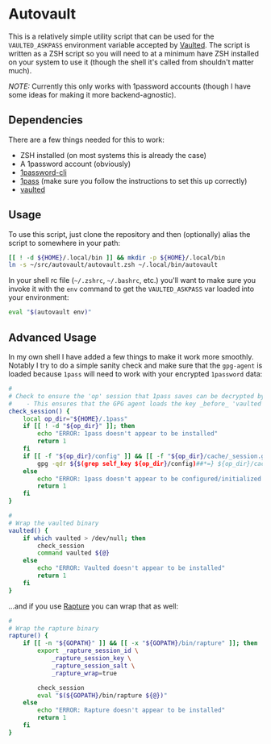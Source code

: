 Autovault
=========

This is a relatively simple utility script that can be used for the `VAULTED_ASKPASS` environment variable accepted by [Vaulted](https://github.com/miquella/vaulted). The script is written as a ZSH script so you will need to at a minimum have ZSH installed on your system to use it (though the shell it's called from shouldn't matter much).

_NOTE:_ Currently this only works with 1password accounts (though I have some ideas for making it more backend-agnostic).

## Dependencies

There are a few things needed for this to work:
  * ZSH installed (on most systems this is already the case)
  * A 1password account (obviously)
  * [1password-cli](https://support.1password.com/command-line-getting-started/)
  * [1pass](https://github.com/dcreemer/1pass) (make sure you follow the instructions to set this up correctly)
  * [vaulted](https://github.com/miquella/vaulted)

## Usage

To use this script, just clone the repository and then (optionally) alias the script to somewhere in your path:

```sh
[[ ! -d ${HOME}/.local/bin ]] && mkdir -p ${HOME}/.local/bin
ln -s ~/src/autovault/autovault.zsh ~/.local/bin/autovault
```

In your shell rc file (`~/.zshrc`, `~/.bashrc`, etc.) you'll want to make sure you invoke it with the `env` command to get the `VAULTED_ASKPASS` var loaded into your environment:

```sh
eval "$(autovault env)"
```

## Advanced Usage

In my own shell I have added a few things to make it work more smoothly. Notably I try to do a simple sanity check and make sure that the `gpg-agent` is loaded because `1pass` will need to work with your encrypted `1password` data:

```sh
#
# Check to ensure the 'op' session that 1pass saves can be decrypted by the GPG agent
#    - This ensures that the GPG agent loads the key _before_ 'vaulted' gets called and usurps STDIO
check_session() {
    local op_dir="${HOME}/.1pass"
    if [[ ! -d "${op_dir}" ]]; then
        echo "ERROR: 1pass doesn't appear to be installed"
        return 1
    fi
    if [[ -f "${op_dir}/config" ]] && [[ -f "${op_dir}/cache/_session.gpg" ]]; then
        gpg -qdr ${$(grep self_key ${op_dir}/config)##*=} ${op_dir}/cache/_session.gpg > /dev/null
    else
        echo "ERROR: 1pass doesn't appear to be configured/initialized yet"
        return 1
    fi
}

#
# Wrap the vaulted binary
vaulted() {
    if which vaulted > /dev/null; then
        check_session
        command vaulted ${@}
    else
        echo "ERROR: Vaulted doesn't appear to be installed"
        return 1
    fi
}
```

...and if you use [Rapture](https://github.com/daveadams/go-rapture) you can wrap that as well:

```sh
#
# Wrap the rapture binary
rapture() {
    if [[ -n "${GOPATH}" ]] && [[ -x "${GOPATH}/bin/rapture" ]]; then
        export _rapture_session_id \
            _rapture_session_key \
            _rapture_session_salt \
            _rapture_wrap=true

        check_session
        eval "$(${GOPATH}/bin/rapture ${@})"
    else
        echo "ERROR: Rapture doesn't appear to be installed"
        return 1
    fi
}
```
